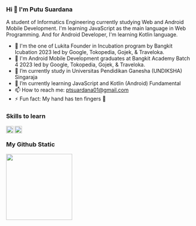 ### Hi 👋 I'm Putu Suardana

A student of Informatics Engineering currently studying Web and Android Mobile Development. I'm learning JavaScript as the main language in Web Programming. And for Android Developer, I'm learning Kotlin language.

- 💼 I'm the one of Lukita Founder in Incubation program by Bangkit Icubation 2023 led by Google, Tokopedia, Gojek, & Traveloka.
- 📍 I'm Android Mobile Development graduates at Bangkit Academy Batch 4 2023 led by Google, Tokopedia, Gojek, & Traveloka.
- 🔭 I’m currently study in Universitas Pendidikan Ganesha (UNDIKSHA) Singaraja
- 🌱 I’m currently learning JavaScript and Kotlin (Android) Fundamental
- 📫 How to reach me: ptsuardana01@gmail.com
- ⚡ Fun fact: My hand has ten fingers 🤔

### Skills to learn

<a href="#"><img align="left" alt="JavaScript" title="JavaScript" width="20px" src="https://upload.wikimedia.org/wikipedia/commons/9/99/Unofficial_JavaScript_logo_2.svg" /></a>
<a href="#"><img align="left" alt="Kotlin" title="Kotlin" width="20px" src="https://upload.wikimedia.org/wikipedia/commons/0/06/Kotlin_Icon.svg" /></a>
<br>

### My Github Static
<a href="https://github.com/ptsuardana01">
  <img height="180em" src="https://github-readme-stats-eight-theta.vercel.app/api?username=ptsuardana01&show_icons=true&include_all_commits=true&count_private=true"/>
</a>

<!--
**ptsuardana01/ptsuardana01** is a ✨ _special_ ✨ repository because its `README.md` (this file) appears on your GitHub profile.

Here are some ideas to get you started:

- 🔭 I’m currently working on ...
- 🌱 I’m currently learning ...
- 👯 I’m looking to collaborate on ...
- 🤔 I’m looking for help with ...
- 💬 Ask me about ...
- 📫 How to reach me: ...
- 😄 Pronouns: ...
- ⚡ Fun fact: ...
-->
